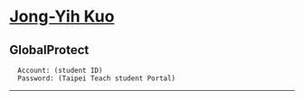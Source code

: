 # [Jong-Yih Kuo](https://sites.google.com/mail.ntut.edu.tw/jong-yih-kuo/programming-design-ii)

## GlobalProtect
```
  Account: (student ID)
  Password: (Taipei Teach student Portal)
```
---
